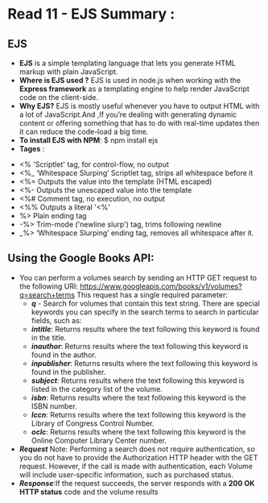 # Read 11 - EJS Summary :
## EJS
* **EJS** is a simple templating language that lets you generate HTML markup with plain JavaScript.
* **Where is EJS used ?** EJS is used in node.js when working with the **Express framework**  as a templating engine to help render JavaScript code on the client-side.
* **Why EJS?** EJS is mostly useful whenever you have to output HTML with a lot of JavaScript.And ,If you’re dealing with generating dynamic content or offering something that has to do with real-time updates then it can reduce the code-load a big time.
* **To install EJS with NPM**: $ npm install ejs
* **Tages** :
- <% 'Scriptlet' tag, for control-flow, no output
- <%_ ‘Whitespace Slurping’ Scriptlet tag, strips all whitespace before it
- <%= Outputs the value into the template (HTML escaped)
- <%- Outputs the unescaped value into the template
- <%# Comment tag, no execution, no output
- <%% Outputs a literal '<%'
- %> Plain ending tag
- -%> Trim-mode ('newline slurp') tag, trims following newline
- _%> ‘Whitespace Slurping’ ending tag, removes all whitespace after it.

## Using the Google Books API:
* You can perform a volumes search by sending an HTTP GET request to the following URI:
https://www.googleapis.com/books/v1/volumes?q=search+terms
This request has a single required parameter:
  + ***q*** - Search for volumes that contain this text string. There are special keywords you can specify in the search terms to search in particular fields, such as:
   + ***intitle***: Returns results where the text following this keyword is found in the title.
   + ***inauthor***: Returns results where the text following this keyword is found in the author.
   + ***inpublisher***: Returns results where the text following this keyword is found in the publisher.
   + ***subject***: Returns results where the text following this keyword is listed in the category list of the volume.
   + ***isbn***: Returns results where the text following this keyword is the ISBN number.
   + ***lccn***: Returns results where the text following this keyword is the Library of Congress Control Number.
   + ***oclc***: Returns results where the text following this keyword is the Online Computer Library Center number.
* ***Request*** Note: Performing a search does not require authentication, so you do not have to provide the Authorization HTTP header with the GET request. However, if the call is made with authentication, each Volume will include user-specific information, such as purchased status.
* ***Response***:If the request succeeds, the server responds with a **200 OK HTTP status** code and the volume results

